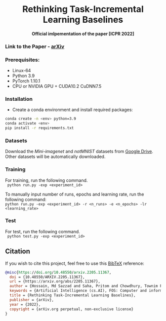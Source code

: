 <h1 align="center">
  <br>
    Rethinking Task-Incremental Learning Baselines
  <br>
</h1>

<h4 align="center">Official imlpementation of the paper [ICPR 2022]</h4>
<h3 align="left">
    Link to the Paper - <a href="https://arxiv.org/abs/2205.11367">arXiv </a> 
</h4>

### Prerequisites:
- Linux-64
- Python 3.9
- PyTorch 1.10.1
- CPU or NVIDIA GPU + CUDA10.2 CuDNN7.5

### Installation
- Create a conda environment and install required packages:
```bash
conda create -n <env> python=3.9
conda activate <env>
pip install -r requirements.txt
```

### Datasets
Download the *Mini-imagenet* and *notMNIST* datasets from [Google Drive](https://drive.google.com/drive/folders/1qRgXuuX8fvoSiAGSwn6UZYUdl65TVA24?usp=sharing). Other datasets will be automatically downloaded.

### Training
For training, run the following command.  
` python run.py -exp <experiment_id>`

To manually input number of runs, epochs and learning rate, run the following command:   
` python run.py -exp <experiment_id> -r <n_runs> -e <n_epochs> -lr <learning_rate> `

### Test
For test, run the following command.   
` python test.py -exp <experiment_id>`

## Citation

If you wish to cite this project, feel free to use this [BibTeX](http://www.bibtex.org/) reference:

```bibtex
@misc{https://doi.org/10.48550/arxiv.2205.11367,
  doi = {10.48550/ARXIV.2205.11367},
  url = {https://arxiv.org/abs/2205.11367},
  author = {Hossain, Md Sazzad and Saha, Pritom and Chowdhury, Townim Faisal and Rahman, Shafin and Rahman, Fuad and Mohammed, Nabeel},
  keywords = {Artificial Intelligence (cs.AI), FOS: Computer and information sciences, FOS: Computer and information sciences},
  title = {Rethinking Task-Incremental Learning Baselines},
  publisher = {arXiv},
  year = {2022},
  copyright = {arXiv.org perpetual, non-exclusive license}
}
```
